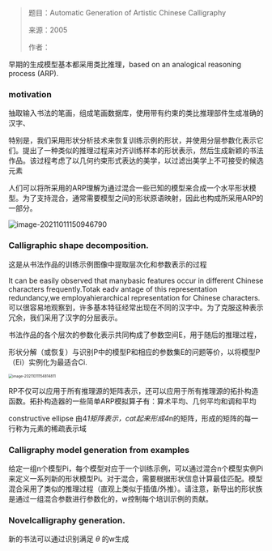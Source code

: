 

> 题目：Automatic Generation of Artistic Chinese Calligraphy
>
> 来源：2005
>
> 作者：



早期的生成模型基本都采用类比推理，based on an analogical reasoning process (ARP).

### motivation

抽取输入书法的笔画，组成笔画数据库，使用带有约束的类比推理部件生成准确的汉字、



特别是，我们采用形状分析技术来恢复训练示例的形状，并使用分层参数化表示它们。提出了一种类似的推理过程来对齐训练样本的形状表示，然后生成新颖的书法作品。该过程考虑了以几何约束形式表达的美学，以过滤出美学上不可接受的候选元素



人们可以将所采用的ARP理解为通过混合一些已知的模型来合成一个水平形状模型。为了支持混合，通常需要模型之间的形状原语映射，因此也构成所采用ARP的一部分。

![image-20211011150946790](https://xiaoguciu.oss-cn-beijing.aliyuncs.com/imgimage-20211011150946790.png)

### Calligraphic shape decomposition.



这是从书法作品的训练示例图像中提取层次化和参数表示的过程

It can be easily observed that manybasic features occur in different Chinese characters frequently.Totak eadv antage of this representation redundancy,we employahierarchical representation for Chinese characters. 可以很容易地观察到，许多基本特征经常出现在不同的汉字中。为了克服这种表示冗余，我们采用了汉字的分层表示。



书法作品的各个层次的参数化表示共同构成了参数空间E，用于随后的推理过程，

形状分解（或恢复）与识别P中的模型P和相应的参数集E的问题等价，以将模型P（Ei）实例化为最适合Ci.

<img src="https://xiaoguciu.oss-cn-beijing.aliyuncs.com/imgimgimage-20211011154814811.png" alt="image-20211011154814811" style="zoom:50%;" />

RP不仅可以应用于所有推理源的矩阵表示，还可以应用于所有推理源的拓扑构造函数。拓扑构造器的一些简单ARP模拟算子有：算术平均、几何平均和调和平均

constructive ellipse 由4*1矩阵表示，cat起来形成4*n的矩阵，形成的矩阵的每一行称为元素的稀疏表示域

### Calligraphy model generation from examples

给定一组n个模型Pi，每个模型对应于一个训练示例，可以通过混合n个模型实例Pi来定义一系列新的形状模型Pi。对于混合，需要根据形状信息计算最佳匹配。模型混合采用了类似的推理过程（直观上类似于插值/外推）。请注意，新导出的形状族是通过一组混合参数进行参数化的，w控制每个培训示例的贡献。



### Novelcalligraphy generation.

新的书法可以通过识别满足 $\theta$ 的w生成

